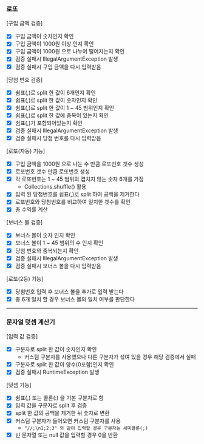 ### 로또
[구입 금액 검증]
* [x] 구입 금액이 숫자인지 확인
* [x] 구입 금액이 1000원 이상 인지 확인
* [x] 구입 금액이 1000원 으로 나누어 떨어지는지 확인
* [x] 검증 실패시 IllegalArgumentException 발생
* [x] 검증 실패시 구입 금액을 다시 입력받음

[당첨 번호 검증]
* [x] 쉼표(,)로 split 한 값이 6개인지 확인
* [x] 쉼표(,)로 split 한 값이 숫자인지 확인
* [x] 쉼표(,)로 split 한 값이 1 ~ 45 범위인지 확인
* [x] 쉼표(,)로 split 한 값에 중복이 있는지 확인
* [x] 쉼표(,)가 포함되어있는지 확인
* [x] 검증 실패시 IllegalArgumentException 발생
* [x] 검증 실패시 당첨 번호를 다시 입력받음

[로또(자동) 기능]
* [x] 구입 금액을 1000원 으로 나눈 수 만큼 로또번호 갯수 생성
* [x] 로또번호 갯수 만큼 로또번호 생성
* [x] 각 로또번호는 1 ~ 45 범위의 겹치지 않는 숫자 6개를 가짐
  * Collections.shuffle() 활용
* [x] 입력 된 당첨번호를 쉼표(,)로 split 하여 공백을 제거한다
* [x] 로또번호와 당첨번호를 비교하여 일치한 갯수를 확인 
* [x] 총 수익률 계산

[보너스 볼 검증]
* [x] 보너스 볼이 숫자 인지 확인
* [x] 보너스 볼이 1 ~ 45 범위의 수 인지 확인
* [x] 당첨 번호와 중복되는지 확인
* [x] 검증 실패시 IllegalArgumentException 발생
* [x] 검증 실패시 보너스 볼을 다시 입력받음

[로또(2등) 기능]
* [x] 당첨번호 입력 후 보너스 볼을 추가로 입력 받는다
* [x] 총 6개 일치 할 경우 보너스 볼의 일치 여부를 판단한다

<hr>

### 문자열 덧셈 계산기
[입력 값 검증]
* [x] 구분자로 split 한 값이 숫자인지 확인
  * 커스텀 구분자를 사용했으나 다른 구분자가 섞여 있을 경우 해당 검증에서 실패
* [x] 구분자로 split 한 값이 양수(0포함)인지 확인
* [x] 검증 실패시 RuntimeException 발생

[덧셈 기능]
* [x] 쉼표(,) 또는 콜론(:) 을 기본 구분자로 함
* [x] 입력 값을 구분자로 split 후 검증
* [x] split 한 값의 공백을 제거한 뒤 숫자로 변환
* [x] 커스텀 구분자가 들어오면 커스텀 구분자를 사용
  * `"//;\n1;2;3" 와 같이 입력할 경우 구분자는 세미콜론(;)`
* [x] 빈 문자열 또는 null 값을 입력할 경우 0을 반환
